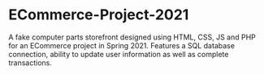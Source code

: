 # ECommerce-Project-2021
A fake computer parts storefront designed using HTML, CSS, JS and PHP for an ECommerce project in Spring 2021. 
Features a SQL database connection, ability to update user information as well as complete transactions.
